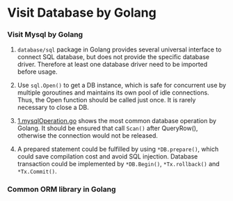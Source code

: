 # Visit Database by Golang

### Visit Mysql by Golang

1. `database/sql` package in Golang provides several universal interface to connect SQL database, but does not provide the specific database driver. Therefore at least one database driver need to be imported before usage.

2. Use `sql.Open()` to get a DB instance, which is safe for concurrent use by multiple goroutines and maintains its own pool of idle connections. Thus, the Open function should be called just once. It is rarely necessary to close a DB.

3. [1.mysqlOperation.go](https://github.com/HoffmanZheng/Golang-Demo/blob/master/Go_Web_in_Action/chapter_4_visit_database/1.mysqlOperation.go) shows the most common database operation by Golang. It should be ensured that call `Scan()` after QueryRow(), otherwise the connection would not be released.

4. A prepared statement could be fulfilled by using `*DB.prepare()`, which could save compilation cost and avoid SQL injection. Database transaction could be implemented by `*DB.Begin()`, `*Tx.rollback()` and `*Tx.Commit()`.

### Common ORM library in Golang